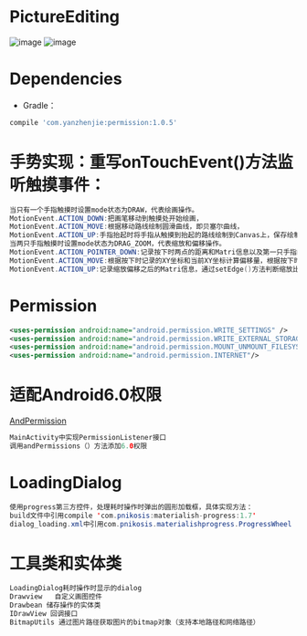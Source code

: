 # PictureEditing

![image](https://github.com/qiushanyueyy/PictureEditing/blob/master/app/src/image/1.png)
![image](https://github.com/qiushanyueyy/PictureEditing/blob/master/app/src/image/2.png)

# Dependencies
* Gradle：
```groovy
compile 'com.yanzhenjie:permission:1.0.5'
```

# 手势实现：重写onTouchEvent()方法监听触摸事件：  
```java
当只有一个手指触摸时设置mode状态为DRAW，代表绘画操作。
MotionEvent.ACTION_DOWN:把画笔移动到触摸处开始绘画，
MotionEvent.ACTION_MOVE:根据移动路线绘制圆滑曲线，即贝塞尔曲线，
MotionEvent.ACTION_UP:手指抬起时将手指从触摸到抬起的路线绘制到Canvas上，保存绘制信息到List。 
当两只手指触摸时设置mode状态为DRAG_ZOOM，代表缩放和偏移操作。
MotionEvent.ACTION_POINTER_DOWN:记录按下时两点的距离和Matri信息以及第一只手指的XY坐标（通过spacing()方法获得按下时两点的距离），
MotionEvent.ACTION_MOVE:根据按下时记录的XY坐标和当前XY坐标计算偏移量，根据按下时两点之间的距离和当前两点之间的距离计算缩放比例，
MotionEvent.ACTION_UP:记录缩放偏移之后的Matri信息，通过setEdge()方法判断缩放比例有么有超过最大值或最小值。
```

# Permission
```xml
<uses-permission android:name="android.permission.WRITE_SETTINGS" />
<uses-permission android:name="android.permission.WRITE_EXTERNAL_STORAGE" />
<uses-permission android:name="android.permission.MOUNT_UNMOUNT_FILESYSTEMS" />
<uses-permission android:name="android.permission.INTERNET"/>
```


# 适配Android6.0权限
[AndPermission](https://github.com/yanzhenjie/AndPermission)
```java
MainActivity中实现PermissionListener接口 
调用andPermissions（）方法添加6.0权限
```

# LoadingDialog
```java
使用progress第三方控件，处理耗时操作时弹出的圆形加载框，具体实现方法：
build文件中引用compile 'com.pnikosis:materialish-progress:1.7'
dialog_loading.xml中引用com.pnikosis.materialishprogress.ProgressWheel
```

# 工具类和实体类
```java
LoadingDialog耗时操作时显示的dialog
Drawview   自定义画图控件
Drawbean 储存操作的实体类
IDrawView 回调接口
BitmapUtils 通过图片路径获取图片的bitmap对象（支持本地路径和网络路径）
```

